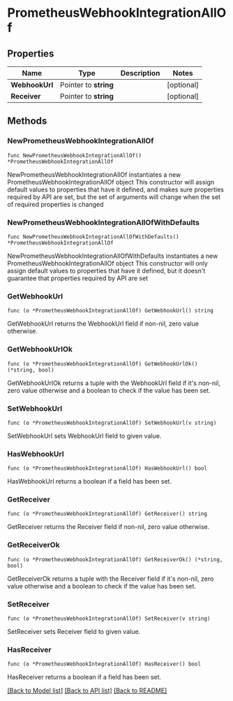 # PrometheusWebhookIntegrationAllOf

## Properties

Name | Type | Description | Notes
------------ | ------------- | ------------- | -------------
**WebhookUrl** | Pointer to **string** |  | [optional] 
**Receiver** | Pointer to **string** |  | [optional] 

## Methods

### NewPrometheusWebhookIntegrationAllOf

`func NewPrometheusWebhookIntegrationAllOf() *PrometheusWebhookIntegrationAllOf`

NewPrometheusWebhookIntegrationAllOf instantiates a new PrometheusWebhookIntegrationAllOf object
This constructor will assign default values to properties that have it defined,
and makes sure properties required by API are set, but the set of arguments
will change when the set of required properties is changed

### NewPrometheusWebhookIntegrationAllOfWithDefaults

`func NewPrometheusWebhookIntegrationAllOfWithDefaults() *PrometheusWebhookIntegrationAllOf`

NewPrometheusWebhookIntegrationAllOfWithDefaults instantiates a new PrometheusWebhookIntegrationAllOf object
This constructor will only assign default values to properties that have it defined,
but it doesn't guarantee that properties required by API are set

### GetWebhookUrl

`func (o *PrometheusWebhookIntegrationAllOf) GetWebhookUrl() string`

GetWebhookUrl returns the WebhookUrl field if non-nil, zero value otherwise.

### GetWebhookUrlOk

`func (o *PrometheusWebhookIntegrationAllOf) GetWebhookUrlOk() (*string, bool)`

GetWebhookUrlOk returns a tuple with the WebhookUrl field if it's non-nil, zero value otherwise
and a boolean to check if the value has been set.

### SetWebhookUrl

`func (o *PrometheusWebhookIntegrationAllOf) SetWebhookUrl(v string)`

SetWebhookUrl sets WebhookUrl field to given value.

### HasWebhookUrl

`func (o *PrometheusWebhookIntegrationAllOf) HasWebhookUrl() bool`

HasWebhookUrl returns a boolean if a field has been set.

### GetReceiver

`func (o *PrometheusWebhookIntegrationAllOf) GetReceiver() string`

GetReceiver returns the Receiver field if non-nil, zero value otherwise.

### GetReceiverOk

`func (o *PrometheusWebhookIntegrationAllOf) GetReceiverOk() (*string, bool)`

GetReceiverOk returns a tuple with the Receiver field if it's non-nil, zero value otherwise
and a boolean to check if the value has been set.

### SetReceiver

`func (o *PrometheusWebhookIntegrationAllOf) SetReceiver(v string)`

SetReceiver sets Receiver field to given value.

### HasReceiver

`func (o *PrometheusWebhookIntegrationAllOf) HasReceiver() bool`

HasReceiver returns a boolean if a field has been set.


[[Back to Model list]](../README.md#documentation-for-models) [[Back to API list]](../README.md#documentation-for-api-endpoints) [[Back to README]](../README.md)


